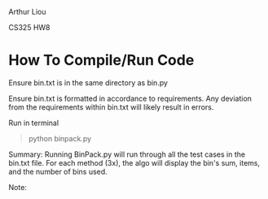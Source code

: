 Arthur Liou

CS325 HW8


# How To Compile/Run Code

Ensure bin.txt is in the same directory as bin.py

Ensure bin.txt is formatted in accordance to requirements. Any deviation from the requirements within bin.txt will likely result in errors.

Run in terminal
> python binpack.py

Summary: Running BinPack.py will run through all the test cases in the bin.txt file. For each method (3x),  the algo will display the bin's sum, items, and the number of bins used.

Note: 
